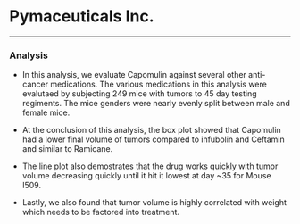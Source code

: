 # Pymaceuticals Inc.
---

### Analysis

- In this analysis, we evaluate Capomulin against several other anti-cancer medications. The various medications in this analysis were evalutaed by subjecting 249 mice with tumors to 45 day testing regiments. The mice genders were nearly evenly split between male and female mice.

- At the conclusion of this analysis, the box plot showed that Capomulin had a lower final volume of tumors compared to infubolin and Ceftamin and similar to Ramicane.

- The line plot also demostrates that the drug works quickly with tumor volume decreasing quickly until it hit it lowest at day ~35 for Mouse l509.

- Lastly, we also found that tumor volume is highly correlated with weight which needs to be factored into treatment. 
 
